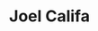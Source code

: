 ---
layout: post
title: Joel Califa
school: Parsons
major: Major?
image: https://static.squarespace.com/static/50354720c4aa2d2d3150d3d8/t/52499fc0e4b016b87cc6c34f/1380556738497/Joel-Califa.jpg?format=300w
lego: /lib/img/people/lego/joel.jpg
position: Parsons Code Club Liason
positionURL: http://www.techatnyu.org/position
twitter: notdetails
email: t@NYU email?
graduate: 2014
weight: 15
---